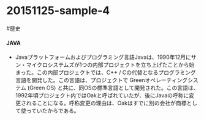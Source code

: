 # 20151125-sample-4
#歴史

#### JAVA
- Javaプラットフォームおよびプログラミング言語Javaは、1990年12月にサン・マイクロシステムズが1つの内部プロジェクトを立ち上げたことから始まった。この内部プロジェクトでは、C++ / Cの代替となるプログラミング言語を開発した。この言語は、プロジェクトで Greenオペレーティングシステム (Green OS) と共に、同OSの標準言語として開発された。この言語は、1992年頃プロジェクト内ではOakと呼ばれていたが、後にJavaの呼称に変更されることになる。呼称変更の理由は、Oakはすでに別の会社が商標として使っていたからである。

